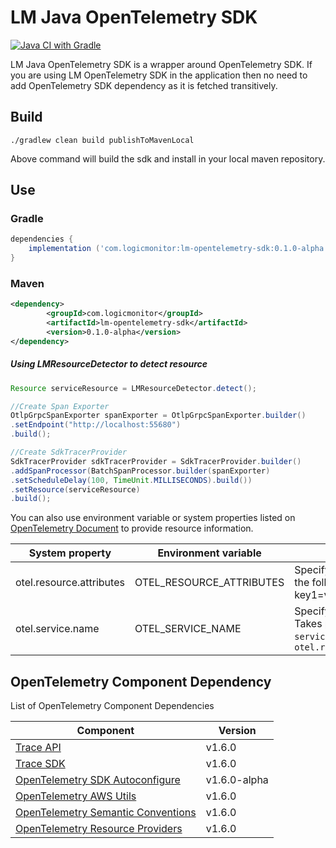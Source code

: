 # **LM Java OpenTelemetry SDK**
[![Java CI with Gradle][ci-image]][ci-url]

LM Java OpenTelemetry SDK is a wrapper around OpenTelemetry SDK. If you are using LM OpenTelemetry SDK in the application then no need to add OpenTelemetry SDK dependency as it is fetched transitively.

## Build

`./gradlew clean build publishToMavenLocal`

Above command will build the sdk and install in your local maven repository.

## Use

### Gradle

```groovy
dependencies {
    implementation ('com.logicmonitor:lm-opentelemetry-sdk:0.1.0-alpha')
}
```

### Maven
```xml
<dependency>
        <groupId>com.logicmonitor</groupId>
        <artifactId>lm-opentelemetry-sdk</artifactId>
        <version>0.1.0-alpha</version>
</dependency>
```

##### Using LMResourceDetector to detect resource
```java
Resource serviceResource = LMResourceDetector.detect();

//Create Span Exporter
OtlpGrpcSpanExporter spanExporter = OtlpGrpcSpanExporter.builder()
.setEndpoint("http://localhost:55680")
.build();

//Create SdkTracerProvider
SdkTracerProvider sdkTracerProvider = SdkTracerProvider.builder()
.addSpanProcessor(BatchSpanProcessor.builder(spanExporter)
.setScheduleDelay(100, TimeUnit.MILLISECONDS).build())
.setResource(serviceResource)
.build();
```

You can also use environment variable or system properties
listed on [OpenTelemetry Document](https://github.com/open-telemetry/opentelemetry-java/blob/main/sdk-extensions/autoconfigure/README.md#opentelemetry-resource)
to provide resource information.

| System property          | Environment variable     | Description                                                                        |
|--------------------------|--------------------------|------------------------------------------------------------------------------------|
| otel.resource.attributes | OTEL_RESOURCE_ATTRIBUTES | Specify resource attributes in the following format: key1=val1,key2=val2,key3=val3 |
| otel.service.name        | OTEL_SERVICE_NAME        | Specify logical service name. Takes precedence over `service.name` defined with `otel.resource.attributes` |



## OpenTelemetry Component Dependency

List of OpenTelemetry Component Dependencies

| Component                                                                                                                            | Version |
| ---------------------------                                                                                                          | ------- |
| [Trace API](https://github.com/open-telemetry/opentelemetry-java/tree/v1.6.0/api)                                                    | v<!--VERSION_STABLE-->1.6.0<!--/VERSION_STABLE-->  |
| [Trace SDK](https://github.com/open-telemetry/opentelemetry-java/tree/v1.6.0/sdk)                                                    | v<!--VERSION_STABLE-->1.6.0<!--/VERSION_STABLE-->  |
| [OpenTelemetry SDK Autoconfigure](https://github.com/open-telemetry/opentelemetry-java/tree/v1.6.0/sdk-extensions/autoconfigure)     | v<!--VERSION_ALPHA-->1.6.0-alpha<!--/VERSION_ALPHA-->  |
| [OpenTelemetry AWS Utils](https://github.com/open-telemetry/opentelemetry-java/tree/v1.6.0/sdk-extensions/aws)                       | v<!--VERSION_STABLE-->1.6.0<!--/VERSION_STABLE-->  |
| [OpenTelemetry Semantic Conventions](https://github.com/open-telemetry/opentelemetry-java/tree/v1.6.0/semconv)                       | v<!--VERSION_STABLE-->1.6.0<!--/VERSION_STABLE-->  |
| [OpenTelemetry Resource Providers](https://github.com/open-telemetry/opentelemetry-java/tree/v1.6.0/sdk-extensions/resources)        | v<!--VERSION_STABLE-->1.6.0<!--/VERSION_STABLE-->  |



[ci-image]: https://github.com/logicmonitor/lm-telemetry-sdk-java/actions/workflows/gradle.yml/badge.svg?branch=main
[ci-url]: https://github.com/logicmonitor/lm-telemetry-sdk-java/actions/workflows/gradle.yml


